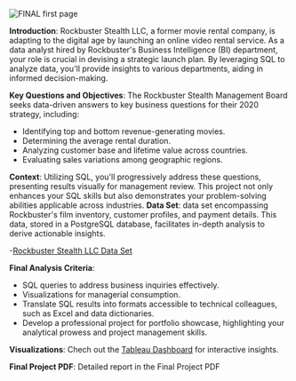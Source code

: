 ![FINAL first page](https://github.com/Gl-RDN/Rockbuster-Stealth-Data-Analysis/assets/124837500/f1b2909a-7e3d-4c60-9165-05c938758d09)

**Introduction**:
Rockbuster Stealth LLC, a former movie rental company, is adapting to the digital age by launching an online video rental service. As a data analyst hired by Rockbuster's Business Intelligence (BI) department, your role is crucial in devising a strategic launch plan. By leveraging SQL to analyze data, you'll provide insights to various departments, aiding in informed decision-making.

**Key Questions and Objectives**:
The Rockbuster Stealth Management Board seeks data-driven answers to key business questions for their 2020 strategy, including:
- Identifying top and bottom revenue-generating movies.
- Determining the average rental duration.
- Analyzing customer base and lifetime value across countries.
- Evaluating sales variations among geographic regions.

**Context**:
Utilizing SQL, you'll progressively address these questions, presenting results visually for management review. This project not only enhances your SQL skills but also demonstrates your problem-solving abilities applicable across industries.
**Data Set**:
data set encompassing Rockbuster's film inventory, customer profiles, and payment details. This data, stored in a PostgreSQL database, facilitates in-depth analysis to derive actionable insights.

-[Rockbuster Stealth LLC Data Set](http://www.postgresqltutorial.com/wp-content/uploads/2019/05/dvdrental.zip)

**Final Analysis Criteria**:
- SQL queries to address business inquiries effectively.
- Visualizations for managerial consumption.
- Translate SQL results into formats accessible to technical colleagues, such as Excel and data dictionaries.
- Develop a professional project for portfolio showcase, highlighting your analytical prowess and project management skills.

**Visualizations**: Chech out the [Tableau Dashboard](https://public.tableau.com/app/profile/gal.erdene.gantulga/viz/RockbusterSteathAData-drivenApproachtoDigitalExpansion/Rockbuster?publish=yes) for interactive insights.

**Final Project PDF**: Detailed report in the Final Project PDF
